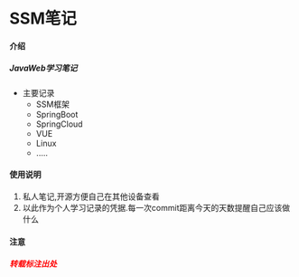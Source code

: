 # SSM笔记

#### 介绍
##### 	JavaWeb学习笔记

- 主要记录
  - SSM框架
  - SpringBoot
  - SpringCloud
  - VUE
  - Linux
  - .....



#### 使用说明

1. 私人笔记,开源方便自己在其他设备查看
2. 以此作为个人学习记录的凭据.每一次commit距离今天的天数提醒自己应该做什么



#### 注意

##### 	<font color='red'>转载标注出处</font>

